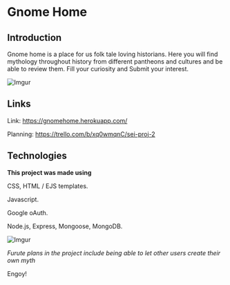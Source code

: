 # Gnome Home

## Introduction

Gnome home is a place for us folk tale loving historians. Here you will find mythology throughout history from different pantheons and cultures and be able to review them. Fill your curiosity and Submit your interest.

![Imgur](https://i.imgur.com/O9SD9RJ.png)

## Links

Link: https://gnomehome.herokuapp.com/

Planning: https://trello.com/b/xq0wmqnC/sei-proj-2

## Technologies

**This project was made using**

CSS, HTML / EJS templates.

Javascript.

Google oAuth.

Node.js, Express, Mongoose, MongoDB. 

![Imgur](https://i.imgur.com/YO8nJVA.png)

*Furute plans in the project include being able to let other users create their own myth*

Engoy!